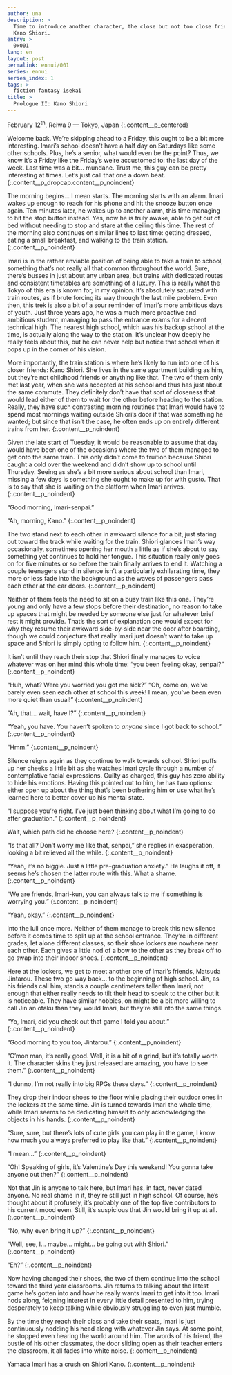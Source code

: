 ```yaml
---
author: una
description: >
  Time to introduce another character, the close but not too close friend named
  Kano Shiori.
entry: >
  0x001
lang: en
layout: post
permalink: ennui/001
series: ennui
series_index: 1
tags: >
  fiction fantasy isekai
title: >
  Prologue II: Kano Shiori
---
```


February 12<sup>th</sup>, Reiwa 9 — Tokyo, Japan
{:.content__p_centered}

Welcome back. We’re skipping ahead to a Friday, this ought to be a bit more
interesting. Imari’s school doesn’t have a half day on Saturdays like some other
schools. Plus, he’s a senior, what would even be the point? Thus, we know it’s a
Friday like the Friday’s we’re accustomed to: the last day of the week. Last
time was a bit… mundane. Trust me, this guy can be pretty interesting at times.
Let’s just call that one a down beat.
{:.content__p_dropcap.content__p_noindent}

The morning begins… I mean starts. The morning starts with an alarm. Imari wakes
up enough to reach for his phone and hit the snooze button once again. Ten
minutes later, he wakes up to another alarm, this time managing to hit the stop
button instead. Yes, now he is truly awake, able to get out of bed without
needing to stop and stare at the ceiling this time. The rest of the morning also
continues on similar lines to last time: getting dressed, eating a small
breakfast, and walking to the train station.
{:.content__p_noindent}

Imari is in the rather enviable position of being able to take a train to
school, something that’s not really all that common throughout the world. Sure,
there’s busses in just about any urban area, but trains with dedicated routes
and consistent timetables are something of a luxury. This is really what the
Tokyo of this era is known for, in my opinion. It’s absolutely saturated with
train routes, as if brute forcing its way through the last mile problem. Even
then, this trek is also a bit of a sour reminder of Imari’s more ambitious days
of youth. Just three years ago, he was a much more proactive and ambitious
student, managing to pass the entrance exams for a decent technical high. The
nearest high school, which was his backup school at the time, is actually along
the way to the station. It’s unclear how deeply he really feels about this, but
he can never help but notice that school when it pops up in the corner of his
vision.

More importantly, the train station is where he’s likely to run into one of his
closer friends: Kano Shiori. She lives in the same apartment building as him,
but they’re not childhood friends or anything like that. The two of them only
met last year, when she was accepted at his school and thus has just about the
same commute. They definitely don’t have that sort of closeness that would lead
either of them to wait for the other before heading to the station. Really, they
have such contrasting morning routines that Imari would have to spend most
mornings waiting outside Shiori’s door if that was something he wanted; but
since that isn’t the case, he often ends up on entirely different trains from
her.
{:.content__p_noindent}

Given the late start of Tuesday, it would be reasonable to assume that day would
have been one of the occasions where the two of them managed to get onto the
same train. This only didn’t come to fruition because Shiori caught a cold over
the weekend and didn’t show up to school until Thursday. Seeing as she’s a bit
more serious about school than Imari, missing a few days is something she ought
to make up for with gusto. That is to say that she is waiting on the platform
when Imari arrives.
{:.content__p_noindent}

“Good morning, Imari-senpai.”

“Ah, morning, Kano.”
{:.content__p_noindent}

The two stand next to each other in awkward silence for a bit, just staring out
toward the track while waiting for the train. Shiori glances Imari’s way
occasionally, sometimes opening her mouth a little as if she’s about to say
something yet continues to hold her tongue. This situation really only goes on
for five minutes or so before the train finally arrives to end it. Watching a
couple teenagers stand in silence isn’t a particularly exhilarating time, they
more or less fade into the background as the waves of passengers pass each other
at the car doors.
{:.content__p_noindent}

Neither of them feels the need to sit on a busy train like this one. They’re
young and only have a few stops before their destination, no reason to take up
spaces that might be needed by someone else just for whatever brief rest it
might provide. That’s the sort of explanation one would expect for why they
resume their awkward side-by-side near the door after boarding, though we could
conjecture that really Imari just doesn’t want to take up space and Shiori is
simply opting to follow him.
{:.content__p_noindent}

It isn’t until they reach their stop that Shiori finally manages to voice
whatever was on her mind this whole time: “you been feeling okay, senpai?”
{:.content__p_noindent}

“Huh, what? Were you worried you got me sick?” “Oh, come on, we’ve barely even
seen each other at school this week! I mean, you’ve been even more quiet than
usual!”
{:.content__p_noindent}

“Ah, that… wait, have I?”
{:.content__p_noindent}

“Yeah, you have. You haven’t spoken to _anyone_ since I got back to school.”
{:.content__p_noindent}

“Hmm.”
{:.content__p_noindent}

Silence reigns again as they continue to walk towards school. Shiori puffs up
her cheeks a little bit as she watches Imari cycle through a number of
contemplative facial expressions. Guilty as charged, this guy has zero ability
to hide his emotions. Having this pointed out to him, he has two options: either
open up about the thing that’s been bothering him or use what he’s learned here
to better cover up his mental state.

“I suppose you’re right. I’ve just been thinking about what I’m going to do
after graduation.”
{:.content__p_noindent}

Wait, which path did he choose here?
{:.content__p_noindent}

“Is that all? Don’t worry me like that, senpai,” she replies in exasperation,
looking a bit relieved all the while.
{:.content__p_noindent}

“Yeah, it’s no biggie. Just a little pre-graduation anxiety.” He laughs it off,
it seems he’s chosen the latter route with this. What a shame.
{:.content__p_noindent}

“We are friends, Imari-kun, you can always talk to me if something is worrying
you.”
{:.content__p_noindent}

“Yeah, okay.”
{:.content__p_noindent}

Into the lull once more. Neither of them manage to break this new silence before
it comes time to split up at the school entrance. They’re in different grades,
let alone different classes, so their shoe lockers are nowhere near each other.
Each gives a little nod of a bow to the other as they break off to go swap into
their indoor shoes.
{:.content__p_noindent}

Here at the lockers, we get to meet another one of Imari’s friends, Matsuda
Jintarou. These two go way back… to the beginning of high school. Jin, as his
friends call him, stands a couple centimeters taller than Imari, not enough that
either really needs to tilt their head to speak to the other but it is
noticeable. They have similar hobbies, on might be a bit more willing to call
Jin an otaku than they would Imari, but they’re still into the same things.

“Yo, Imari, did you check out that game I told you about.”
{:.content__p_noindent}

“Good morning to you too, Jintarou.”
{:.content__p_noindent}

“C’mon man, it’s really good. Well, it is a bit of a grind, but it’s totally
worth it. The character skins they just released are amazing, you have to see
them.”
{:.content__p_noindent}

“I dunno, I’m not really into big RPGs these days.”
{:.content__p_noindent}

They drop their indoor shoes to the floor while placing their outdoor ones in
the lockers at the same time. Jin is turned towards Imari the whole time, while
Imari seems to be dedicating himself to only acknowledging the objects in his
hands.
{:.content__p_noindent}

“Sure, sure, but there’s lots of cute girls you can play in the game, I know how
much you always preferred to play like that.”
{:.content__p_noindent}

“I mean…”
{:.content__p_noindent}

“Oh! Speaking of girls, it’s Valentine’s Day this weekend! You gonna take anyone
out then?”
{:.content__p_noindent}

Not that Jin is anyone to talk here, but Imari has, in fact, never dated anyone.
No real shame in it, they’re still just in high school. Of course, he’s thought
about it profusely, it’s probably one of the top five contributors to his
current mood even. Still, it’s suspicious that Jin would bring it up at all.
{:.content__p_noindent}

“No, why even bring it up?”
{:.content__p_noindent}

“Well, see, I… maybe… might… be going out with Shiori.”
{:.content__p_noindent}

“Eh?”
{:.content__p_noindent}

Now having changed their shoes, the two of them continue into the school toward
the third year classrooms. Jin returns to talking about the latest game he’s
gotten into and how he really wants Imari to get into it too. Imari nods along,
feigning interest in every little detail presented to him, trying desperately to
keep talking while obviously struggling to even just mumble.

By the time they reach their class and take their seats, Imari is just
continuously nodding his head along with whatever Jin says. At some point, he
stopped even hearing the world around him. The words of his friend, the bustle
of his other classmates, the door sliding open as their teacher enters the
classroom, it all fades into white noise.
{:.content__p_noindent}

Yamada Imari has a crush on Shiori Kano.
{:.content__p_noindent}
